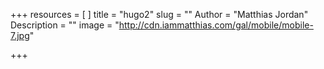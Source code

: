 +++
resources = [
]
title = "hugo2"
slug = ""
Author = "Matthias Jordan"
Description = ""
image = "http://cdn.iammatthias.com/gal/mobile/mobile-7.jpg"

+++
